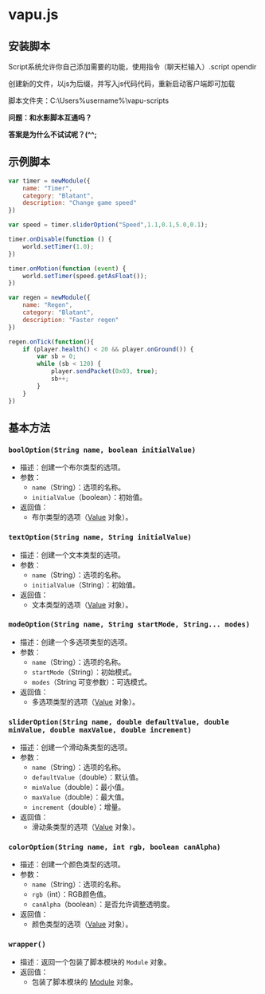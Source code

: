 # vapu.js

## 安装脚本

Script系统允许你自己添加需要的功能，使用指令（聊天栏输入）.script opendir

创建新的文件，以js为后缀，并写入js代码代码，重新启动客户端即可加载

脚本文件夹：C:\Users\%username%\vapu-scripts

**问题：和水影脚本互通吗？**

**答案是为什么不试试呢？(^^;**


## 示例脚本

```javascript
var timer = newModule({
	name: "Timer",
	category: "Blatant",
	description: "Change game speed"
})

var speed = timer.sliderOption("Speed",1.1,0.1,5.0,0.1);

timer.onDisable(function () {
	world.setTimer(1.0);
})

timer.onMotion(function (event) {
	world.setTimer(speed.getAsFloat());
})
```

```javascript
var regen = newModule({
	name: "Regen",
	category: "Blatant",
	description: "Faster regen"
})

regen.onTick(function(){
	if (player.health() < 20 && player.onGround()) {
		var sb = 0;
		while (sb < 120) {
			player.sendPacket(0x03, true);
			sb++;
		}
	}
})
```

## 基本方法

### `boolOption(String name, boolean initialValue)`
- 描述：创建一个布尔类型的选项。
- 参数：
  - `name`（String）：选项的名称。
  - `initialValue`（boolean）：初始值。
- 返回值：
  - 布尔类型的选项（[Value](type/value.md) 对象）。

### `textOption(String name, String initialValue)`
- 描述：创建一个文本类型的选项。
- 参数：
  - `name`（String）：选项的名称。
  - `initialValue`（String）：初始值。
- 返回值：
  - 文本类型的选项（[Value](type/value.md) 对象）。

### `modeOption(String name, String startMode, String... modes)`
- 描述：创建一个多选项类型的选项。
- 参数：
  - `name`（String）：选项的名称。
  - `startMode`（String）：初始模式。
  - `modes`（String 可变参数）：可选模式。
- 返回值：
  - 多选项类型的选项（[Value](type/value.md) 对象）。

### `sliderOption(String name, double defaultValue, double minValue, double maxValue, double increment)`
- 描述：创建一个滑动条类型的选项。
- 参数：
  - `name`（String）：选项的名称。
  - `defaultValue`（double）：默认值。
  - `minValue`（double）：最小值。
  - `maxValue`（double）：最大值。
  - `increment`（double）：增量。
- 返回值：
  - 滑动条类型的选项（[Value](type/value.md) 对象）。

### `colorOption(String name, int rgb, boolean canAlpha)`
- 描述：创建一个颜色类型的选项。
- 参数：
  - `name`（String）：选项的名称。
  - `rgb`（int）：RGB颜色值。
  - `canAlpha`（boolean）：是否允许调整透明度。
- 返回值：
  - 颜色类型的选项（[Value](type/value.md) 对象）。

### `wrapper()`
- 描述：返回一个包装了脚本模块的 `Module` 对象。
- 返回值：
  - 包装了脚本模块的 [Module](type/module.md) 对象。

